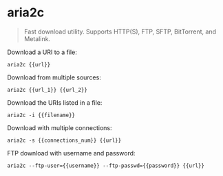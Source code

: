 aria2c
======

> Fast download utility.
> Supports HTTP(S), FTP, SFTP, BitTorrent, and Metalink.

Download a URI to a file:

    aria2c {{url}}

Download from multiple sources:

    aria2c {{url_1}} {{url_2}}

Download the URIs listed in a file:

    aria2c -i {{filename}}

Download with multiple connections:

    aria2c -s {{connections_num}} {{url}}

FTP download with username and password:

    aria2c --ftp-user={{username}} --ftp-passwd={{password}} {{url}}
